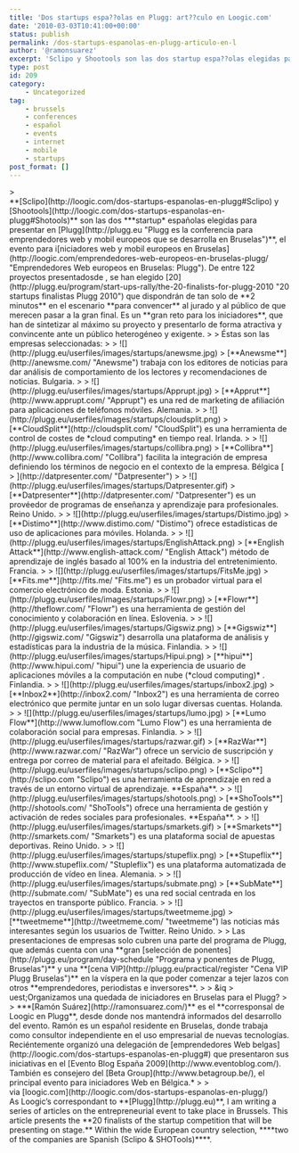 ```yaml
---
title: 'Dos startups espa??olas en Plugg: art??culo en Loogic.com'
date: '2010-03-03T10:41:00+00:00'
status: publish
permalink: /dos-startups-espanolas-en-plugg-articulo-en-l
author: '@ramonsuarez'
excerpt: 'Sclipo y Shootools son las dos startup espa??olas elegidas para presentar en Plugg, el evento para iniciadores web y mobil europeos en Bruselas. De entre 122 proyectos presentadosde , se han elegido 20 que dispondr??n de tan solo de 2 minutos en e...'
type: post
id: 209
category:
    - Uncategorized
tag:
    - brussels
    - conferences
    - español
    - events
    - internet
    - mobile
    - startups
post_format: []
---
```

<div class="posterous_bookmarklet_entry">> <div>**[Sclipo](http://loogic.com/dos-startups-espanolas-en-plugg#Sclipo) y [Shootools](http://loogic.com/dos-startups-espanolas-en-plugg#Shotools)** son las dos ***startup* españolas elegidas para presentar en [Plugg](http://plugg.eu "Plugg es la conferencia para emprendedores web y mobil europeos que se desarrolla en Bruselas")**, el evento para i[niciadores web y mobil europeos en Bruselas](http://loogic.com/emprendedores-web-europeos-en-bruselas-plugg/ "Emprendedores Web europeos en Bruselas: Plugg"). De entre 122 proyectos presentadosde , se han elegido [20](http://plugg.eu/program/start-ups-rally/the-20-finalists-for-plugg-2010 "20 startups finalistas Plugg 2010") que dispondrán de tan solo de **2 minutos** en el escenario **para convencer** al jurado y al público de que merecen pasar a la gran final. Es un **gran reto para los iniciadores**, que han de sintetizar al máximo su proyecto y presentarlo de forma atractiva y convincente ante un público heterogéneo y exigente.
> 
> Éstas son las empresas seleccionadas:
> 
> ![](http://plugg.eu/userfiles/images/startups/anewsme.jpg)  
>  [**Anewsme**](http://anewsme.com/ "Anewsme") trabaja con los editores de noticias para dar análisis de comportamiento de los lectores y recomendaciones de noticias. Bulgaria.
> 
> ![](http://plugg.eu/userfiles/images/startups/Apprupt.jpg)  
>  [**Apprut**](http://www.apprupt.com/ "Apprupt") es una red de marketing de afiliación para aplicaciones de teléfonos móviles. Alemania.
> 
> ![](http://plugg.eu/userfiles/images/startups/cloudsplit.png)  
>  [**CloudSplit**](http://cloudsplit.com/ "CloudSplit") es una herramienta de control de costes de *cloud computing* en tiempo real. Irlanda.
> 
> ![](http://plugg.eu/userfiles/images/startups/collibra.png)  
>  [**Collibra**](http://www.collibra.com/ "Collibra") facilita la integración de empresa definiendo los términos de negocio en el contexto de la empresa. Bélgica [  
>  ](http://datpresenter.com/ "Datpresenter")
> 
> ![](http://plugg.eu/userfiles/images/startups/Datpresenter.gif)  
>  [**Datpresenter**](http://datpresenter.com/ "Datpresenter") es un provéedor de programas de enseñanza y aprendizaje para profesionales. Reino Unido.
> 
> ![](http://plugg.eu/userfiles/images/startups/Distimo.jpg)  
>  [**Distimo**](http://www.distimo.com/ "Distimo") ofrece estadísticas de uso de aplicaciones para móviles. Holanda.
> 
> ![](http://plugg.eu/userfiles/images/startups/EnglishAttack.png)  
>  [**English Attack**](http://www.english-attack.com/ "English Attack") método de aprendizaje de inglés basado al 100% en la industria del entretenimiento. Francia.
> 
> ![](http://plugg.eu/userfiles/images/startups/FitsMe.jpg)  
>  [**Fits.me**](http://fits.me/ "Fits.me") es un probador virtual para el comercio electrónico de moda. Estonia.
> 
> ![](http://plugg.eu/userfiles/images/startups/Flowr.png)  
>  [**Flowr**](http://theflowr.com/ "Flowr") es una herramienta de gestión del conocimiento y colaboración en línea. Eslovenia.
> 
> ![](http://plugg.eu/userfiles/images/startups/Gigswiz.png)  
>  [**Gigswiz**](http://gigswiz.com/ "Gigswiz") desarrolla una plataforma de análisis y estadísticas para la industria de la música. Finlandia.
> 
> ![](http://plugg.eu/userfiles/images/startups/Hipui.png)  
>  [**hipui**](http://www.hipui.com/ "hipui") une la experiencia de usuario de aplicaciones móviles a la computación en nube (*cloud computing)* . Finlandia.
> 
> ![](http://plugg.eu/userfiles/images/startups/inbox2.jpg)  
>  [**Inbox2**](http://inbox2.com/ "Inbox2") es una herramienta de correo electrónico que permite juntar en un solo lugar diversas cuentas. Holanda.
> 
> ![](http://plugg.eu/userfiles/images/startups/lumo.jpg)  
>  [**Lumo Flow**](http://www.lumoflow.com "Lumo Flow") es una herramienta de colaboración social para empresas. Finlandia.
> 
> ![](http://plugg.eu/userfiles/images/startups/razwar.gif)  
>  [**RazWar**](http://www.razwar.com/ "RazWar") ofrece un servicio de suscripción y entrega por correo de material para el afeitado. Bélgica.
> 
> ![](http://plugg.eu/userfiles/images/startups/sclipo.png)  
>  [**Sclipo**](http://sclipo.com "Sclipo") es una herramienta de aprendizaje en red a través de un entorno virtual de aprendizaje. **España**.
> 
> ![](http://plugg.eu/userfiles/images/startups/shotools.png)  
>  [**ShoTools**](http://shotools.com/ "ShoTools") ofrece una herramienta de gestión y activación de redes sociales para profesionales. **España**.
> 
> ![](http://plugg.eu/userfiles/images/startups/smarkets.gif)  
>  [**Smarkets**](http://smarkets.com/ "Smarkets") es una plataforma social de apuestas deportivas. Reino Unido.
> 
> ![](http://plugg.eu/userfiles/images/startups/stupeflix.png)  
>  [**Stupeflix**](http://www.stupeflix.com/ "Stupleflix") es una plataforma automatizada de producción de vídeo en linea. Alemania.
> 
> ![](http://plugg.eu/userfiles/images/startups/submate.png)  
>  [**SubMate**](http://submate.com/ "SubMate") es una red social centrada en los trayectos en transporte público. Francia.
> 
> ![](http://plugg.eu/userfiles/images/startups/tweetmeme.jpg)  
>  [**tweetmeme**](http://tweetmeme.com/ "tweetmeme") las noticias más interesantes según los usuarios de Twitter. Reino Unido.
> 
> Las presentaciones de empresas solo cubren una parte del programa de Plugg, que además cuenta con una **gran [selección de ponentes](http://plugg.eu/program/day-schedule "Programa y ponentes de Plugg, Bruselas")** y una **[cena VIP](http://plugg.eu/practical/register "Cena VIP Plugg Bruselas")** en la víspera en la que poder comenzar a tejer lazos con otros **emprendedores, periodistas e inversores**.
> 
> &amp;iq  
> uest;Organizamos una quedada de iniciadores en Bruselas para el Plugg?
> 
> ***[Ramón Suárez](http://ramonsuarez.com/)** es el **corresponsal de Loogic en Plugg**, desde donde nos mantendrá informados del desarrollo del evento. Ramón es un español residente en Bruselas, donde trabaja como consultor independiente en el uso empresarial de nuevas tecnologías. Reciéntemente organizó una delegación de [emprendedores Web belgas](http://loogic.com/dos-startups-espanolas-en-plugg#) que presentaron sus iniciativas en el [Evento Blog España 2009](http://www.eventoblog.com/). También es consejero del [Beta Group](http://www.betagroup.be/), el principal evento para iniciadores Web en Bélgica.*
> 
> </div>

<div class="posterous_quote_citation">via [loogic.com](http://loogic.com/dos-startups-espanolas-en-plugg/)</div>As Loogic’s correspondant to **[Plugg](http://plugg.eu)**, I am writing a series of articles on the entrepreneurial event to take place in Brussels. This article presents the **20 finalists of the startup competition that will be presenting on stage.** Within the wide European country selection, ****two of the companies are Spanish (Sclipo &amp; SHOTools)****.

</div>